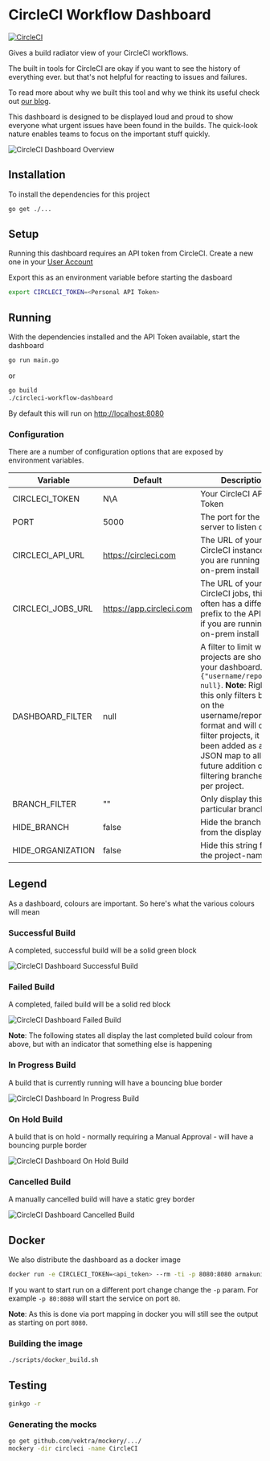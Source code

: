# CircleCI Workflow Dashboard

[![CircleCI](https://circleci.com/gh/armakuni/circleci-workflow-dashboard.svg?style=shield)](https://circleci.com/gh/armakuni/circleci-workflow-dashboard)

Gives a build radiator view of your CircleCI workflows.

The built in tools for CircleCI are okay if you want to see the history of everything ever. but that's not helpful for reacting to issues and failures.

To read more about why we built this tool and why we think its useful check out [our blog](https://cloudnative.ly/giving-circleci-a-focus-on-continuous-deployment-36fe835c97be).

This dashboard is designed to be displayed loud and proud to show everyone what urgent issues have been found in the builds. The quick-look nature enables teams to focus on the important stuff quickly.

![CircleCI Dashboard Overview](docs/imgs/overview.gif)

## Installation

To install the dependencies for this project

```bash
go get ./...
```

## Setup

Running this dashboard requires an API token from CircleCI. Create a new one in your [User Account](https://circleci.com/account/api)

Export this as an environment variable before starting the dasboard

```bash
export CIRCLECI_TOKEN=<Personal API Token>
```

## Running

With the dependencies installed and the API Token available, start the dashboard

```bash
go run main.go
```

or

```bash
go build
./circleci-workflow-dashboard
```

By default this will run on <http://localhost:8080>

### Configuration

There are a number of configuration options that are exposed by environment variables.

| Variable          | Default                    | Description                                                                                                                                                                                                                                                                                                    |
|-------------------|----------------------------|----------------------------------------------------------------------------------------------------------------------------------------------------------------------------------------------------------------------------------------------------------------------------------------------------------------|
| CIRCLECI_TOKEN    | N\A                        | Your CircleCI API Token                                                                                                                                                                                                                                                                                        |
| PORT              | 5000                       | The port for the web server to listen on                                                                                                                                                                                                                                                                       |
| CIRCLECI_API_URL  | <https://circleci.com>     | The URL of your CircleCI instance, if you are running an on-prem install                                                                                                                                                                                                                                       |
| CIRCLECI_JOBS_URL | <https://app.circleci.com> | The URL of your CircleCI jobs, this is often has a different prefix to the API URL, if you are running an on-prem install                                                                                                                                                                                      |
| DASHBOARD_FILTER  | null                       | A filter to limit what projects are shown on your dashboard. E.g `{"username/reponame": null}`. **Note**: Right now this only filters based on the username/reponame format and will only filter projects, it has been added as a JSON map to allow the future addition of filtering branches etc per project. |
| BRANCH_FILTER     | ""                         | Only display this particular branch                                                                                                                                                                                                                                                                            |
| HIDE_BRANCH       | false                      | Hide the branch name from the display                                                                                                                                                                                                                                                                          |
| HIDE_ORGANIZATION | false                      | Hide this string from the project-name                                                                                                                                                                                                                                                                         |

## Legend

As a dashboard, colours are important. So here's what the various colours will mean

### Successful Build

A completed, successful build will be a solid green block

![CircleCI Dashboard Successful Build](docs/imgs/success.png)

### Failed Build

A completed, failed build will be a solid red block

![CircleCI Dashboard Failed Build](docs/imgs/failure.png)

**Note**: The following states all display the last completed build colour from above, but with an indicator that something else is happening

### In Progress Build

A build that is currently running will have a bouncing blue border

![CircleCI Dashboard In Progress Build](docs/imgs/building.gif)

### On Hold Build

A build that is on hold - normally requiring a Manual Approval - will have a bouncing purple border

![CircleCI Dashboard On Hold Build](docs/imgs/on_hold.gif)

### Cancelled Build

A manually cancelled build will have a static grey border

![CircleCI Dashboard Cancelled Build](docs/imgs/cancelled.png)

## Docker

We also distribute the dashboard as a docker image

```bash
docker run -e CIRCLECI_TOKEN=<api_token> --rm -ti -p 8080:8080 armakuni/circleci-workflow-dashboard
```

If you want to start run on a different port change change the `-p` param. For example `-p 80:8080` will start the service on port `80`.

**Note**: As this is done via port mapping in docker you will still see the output as starting on port `8080`.

### Building the image

```bash
./scripts/docker_build.sh
```

## Testing

```sh
ginkgo -r
```

### Generating the mocks

```sh
go get github.com/vektra/mockery/.../
mockery -dir circleci -name CircleCI
```
